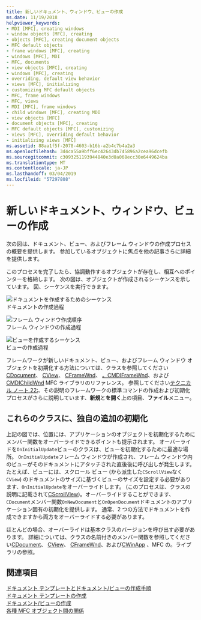 ```yaml
---
title: 新しいドキュメント、ウィンドウ、ビューの作成
ms.date: 11/19/2018
helpviewer_keywords:
- MDI [MFC], creating windows
- window objects [MFC], creating
- objects [MFC], creating document objects
- MFC default objects
- frame windows [MFC], creating
- windows [MFC], MDI
- MFC, documents
- view objects [MFC], creating
- windows [MFC], creating
- overriding, default view behavior
- views [MFC], initializing
- customizing MFC default objects
- MFC, frame windows
- MFC, views
- MDI [MFC], frame windows
- child windows [MFC], creating MDI
- view objects [MFC]
- document objects [MFC], creating
- MFC default objects [MFC], customizing
- views [MFC], overriding default behavior
- initializing views [MFC]
ms.assetid: 88aa1f5f-2078-4603-b16b-a2b4c7b4a2a3
ms.openlocfilehash: 3d4ca55a9bff6ec42643db745896a2cea96dcefb
ms.sourcegitcommit: c3093251193944840e3d0a068ecc30e6449624ba
ms.translationtype: MT
ms.contentlocale: ja-JP
ms.lasthandoff: 03/04/2019
ms.locfileid: "57297808"
---
```

# <a name="creating-new-documents-windows-and-views"></a>新しいドキュメント、ウィンドウ、ビューの作成

次の図は、ドキュメント、ビュー、およびフレーム ウィンドウの作成プロセスの概要を提供します。 参加しているオブジェクトに焦点を他の記事さらに詳細を提供します。

このプロセスを完了したら、協調動作するオブジェクトが存在し、相互へのポインターを格納します。 次の図は、オブジェクトが作成されるシーケンスを示しています。 図、シーケンスを実行できます。

![ドキュメントを作成するためのシーケンス](../mfc/media/vc387l1.gif "ドキュメント作成のシーケンス") <br/>
ドキュメントの作成過程

![フレーム ウィンドウ作成順序](../mfc/media/vc387l2.png "フレーム ウィンドウ作成順序") <br/>
フレーム ウィンドウの作成過程

![ビューを作成するシーケンス](../mfc/media/vc387l3.gif "ビューを作成するシーケンス") <br/>
ビューの作成過程

フレームワークが新しいドキュメント、ビュー、およびフレーム ウィンドウ オブジェクトを初期化する方法については、クラスを参照してください[CDocument](../mfc/reference/cdocument-class.md)、 [CView](../mfc/reference/cview-class.md)、 [CFrameWnd](../mfc/reference/cframewnd-class.md)、 [。CMDIFrameWnd](../mfc/reference/cmdiframewnd-class.md)、および[CMDIChildWnd](../mfc/reference/cmdichildwnd-class.md) MFC ライブラリのリファレンス。 参照してください[テクニカル ノート 22:](../mfc/tn022-standard-commands-implementation.md)、その説明のフレームワークの標準コマンドの作成および初期化プロセスがさらに説明しています、**新規**と**を開く**上の項目、**ファイル**メニュー。

##  <a name="_core_initializing_your_own_additions_to_these_classes"></a> これらのクラスに、独自の追加の初期化

上記の図では、位置には、アプリケーションのオブジェクトを初期化するためにメンバー関数をオーバーライドできるポイントも提示されます。 オーバーライドを`OnInitialUpdate`ビューのクラスは、ビューを初期化するために最適な場所。 `OnInitialUpdate`フレーム ウィンドウが作成され、フレーム ウィンドウ内のビューがそのドキュメントにアタッチされた直後後に呼び出しが発生します。 たとえば、ビューには、スクロール ビュー (から派生した`CScrollView`なく`CView`) のドキュメントのサイズに基づくビューのサイズを設定する必要があります、`OnInitialUpdate`をオーバーライドします。 (このプロセスは、クラスの説明に記載されて[CScrollView](../mfc/reference/cscrollview-class.md))。オーバーライドすることができます、`CDocument`メンバー関数`OnNewDocument`と`OnOpenDocument`ドキュメントのアプリケーション固有の初期化を提供します。 通常、2 つの方法でドキュメントを作成できますから両方をオーバーライドする必要があります。

ほとんどの場合、オーバーライドは基本クラスのバージョンを呼び出す必要があります。 詳細については、クラスの名前付きのメンバー関数を参照してください[CDocument](../mfc/reference/cdocument-class.md)、 [CView](../mfc/reference/cview-class.md)、 [CFrameWnd](../mfc/reference/cframewnd-class.md)、および[CWinApp](../mfc/reference/cwinapp-class.md) 、MFC の。ライブラリの参照。

## <a name="see-also"></a>関連項目

[ドキュメント テンプレートとドキュメント/ビューの作成手順](../mfc/document-templates-and-the-document-view-creation-process.md)<br/>
[ドキュメント テンプレートの作成](../mfc/document-template-creation.md)<br/>
[ドキュメント/ビューの作成](../mfc/document-view-creation.md)<br/>
[各種 MFC オブジェクト間の関係](../mfc/relationships-among-mfc-objects.md)
